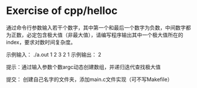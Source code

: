 # Exercise of cpp/helloc

通过命令行参数输入若干个数字，其中第一个和最后一个数字为负数，中间数字都为正数，必定包含极大值（非最大值），请编写程序输出其中一个极大值所在的index，要求对数时间复杂度。


示例输入：
./a.out 1 2 3 2 1
示例输出：
2

提示：通过输入参数个数argc动态创建数组，并递归迭代查找极大值


提交：
创建自己名字的文件夹，添加main.c文件实现（可不写Makefile）

